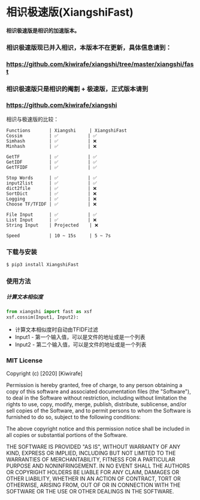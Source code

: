 # 相识极速版(XiangshiFast)

#### 相识极速版是相识的加速版本。

### 相识极速版现已并入相识，本版本不在更新，具体信息请到：
### https://github.com/kiwirafe/xiangshi/tree/master/xiangshi/fast

### 相识极速版只是相识的阉割 + 极速版，正式版本请到
### https://github.com/kiwirafe/xiangshi
相识与极速版的比较：
```
Functions       | Xiangshi     | XiangshiFast 
Cossim          | ✅           | ✅
Simhash         | ✅           | ❌
Minhash         | ✅           | ❌

GetTF           | ✅           | ✅
GetIDF          | ✅           | ✅
GetTFIDF        | ✅           | ✅

Stop Words      | ✅           | ✅
input2list      | ✅           | ✅
dict2file       | ✅           | ❌
SortDict        | ✅           | ❌
Logging         | ✅           | ❌
Choose TF/TFIDF | ✅           | ❌

File Input      | ✅           | ✅
List Input      | ✅           | ❌
String Input    | Projected    | ❌

Speed           | 10 ~ 15s     | 5 ~ 7s
```

### 下载与安装
```sh
$ pip3 install XiangshiFast
```

### 使用方法
##### 计算文本相似度
```py
from xiangshi import fast as xsf
xsf.cossim(Input1, Input2):
```
 - 计算文本相似度时自动由TFIDF过滤
 - Input1 - 第一个输入值，可以是文件的地址或是一个列表
 - Input2 - 第二个输入值，可以是文件的地址或是一个列表

### MIT License
Copyright (c) [2020] [Kiwirafe]

Permission is hereby granted, free of charge, to any person obtaining a copy
of this software and associated documentation files (the "Software"), to deal
in the Software without restriction, including without limitation the rights
to use, copy, modify, merge, publish, distribute, sublicense, and/or sell
copies of the Software, and to permit persons to whom the Software is
furnished to do so, subject to the following conditions:

The above copyright notice and this permission notice shall be included in all
copies or substantial portions of the Software.

THE SOFTWARE IS PROVIDED "AS IS", WITHOUT WARRANTY OF ANY KIND, EXPRESS OR
IMPLIED, INCLUDING BUT NOT LIMITED TO THE WARRANTIES OF MERCHANTABILITY,
FITNESS FOR A PARTICULAR PURPOSE AND NONINFRINGEMENT. IN NO EVENT SHALL THE
AUTHORS OR COPYRIGHT HOLDERS BE LIABLE FOR ANY CLAIM, DAMAGES OR OTHER
LIABILITY, WHETHER IN AN ACTION OF CONTRACT, TORT OR OTHERWISE, ARISING FROM,
OUT OF OR IN CONNECTION WITH THE SOFTWARE OR THE USE OR OTHER DEALINGS IN THE
SOFTWARE.

